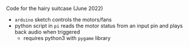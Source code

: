 Code for the hairy suitcase (June 2022)

- `arduino` sketch controls the motors/fans
- python script in `pi` reads the motor status from an input pin and plays back audio when triggered
    - requires python3 with `pygame` library
